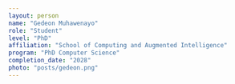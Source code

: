 ```yaml
---
layout: person
name: "Gedeon Muhawenayo"
role: "Student"
level: "PhD"
affiliation: "School of Computing and Augmented Intelligence"
program: "PhD Computer Science"
completion_date: "2028"
photo: "posts/gedeon.png"
---
```

